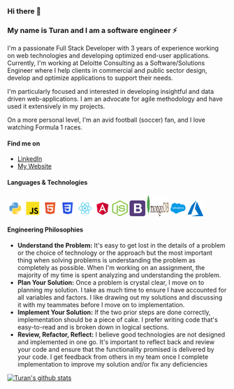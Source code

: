 ### Hi there 👋

### My name is Turan and I am a software engineer ⚡


I'm a passionate Full Stack Developer with 3 years of experience working on web technologies and developing optimized end-user applications. Currently, I'm working at Deloitte Consulting as a Software/Solutions Engineer where I help clients in commercial and public sector design, develop and optimize applications to support their needs. 

I'm particularly focused and interested in developing insightful and data driven web-applications. I am an advocate for agile methodology and have used it extensively in my projects.

On a more personal level, I'm an avid football (soccer) fan, and I love watching Formula 1 races. 

#### Find me on

- [LinkedIn](https://www.linkedin.com/in/turannaimey/)
- [My Website](https://turannaimey.com/)

#### Languages & Technologies

<img src=static/img/python_icon.svg height=36px width=36px alt="Python"/> <img src=static/img/javascript_icon.svg height=36px width=36px alt="JavaScript"/> <img src=static/img/html_icon.svg height=36px width=36px alt="HTML"/> <img src=static/img/css_icon.svg height=36px width=36px alt="CSS"/> <img src=static/img/react_icon.svg height=36px width=36px alt="React"/> <img src=static/img/angular_icon.svg height=36px width=36px alt="Angular"/> <img src=static/img/nodejs_icon.svg height=36px width=36px alt="Node"/> <img src=static/img/bootstrap_icon.svg height=36px width=36px alt="Bootstrap"/> <img src=static/img/mongodb_icon.svg height=50px width=50px alt="MongoDB"/> <img src=static/img/salesforce_icon.svg height=36px width=36px alt="Salesforce"/> <img src=static/img/azure_icon.svg height=36px width=36px alt="Azure"/>



#### Engineering Philosophies

- **Understand the Problem:** It's easy to get lost in the details of a problem or the choice of technology or the approach but the most important thing when solving problems is     understanding the problem as completely as possible. When I'm working on an assignment, the majority of my time is spent analyzing and understanding the problem.
- **Plan Your Solution:**  Once a problem is crystal clear, I move on to planning my solution. I take as much time to ensure I have accounted for all variables and factors. I       like drawing out my solutions and discussing it with my teammates before I move on to implementation. 
- **Implement Your Solution:** If the two prior steps are done correctly, implementation should be a piece of cake. I prefer writing code that's easy-to-read and is broken down     in logical sections.
-  **Review, Refactor, Reflect:** I believe good technologies are not designed and implemented in one go. It's important to reflect back and review your code and ensure that the     functionality promised is delivered by your code. I get feedback from others in my team once I complete implementation to improve my solution and/or fix any deficiencies 


[![Turan's github stats](https://github-readme-stats.vercel.app/api?username=turanoo)](https://github.com/anuraghazra/github-readme-stats)


